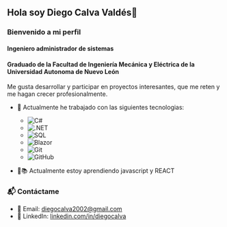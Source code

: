 

## Hola soy Diego Calva Valdés👋
### Bienvenido a mi perfil

#### Ingeniero administrador de sistemas
#### Graduado de la Facultad de Ingeniería Mecánica y Eléctrica de la Universidad Autonoma de Nuevo León 

Me gusta desarrollar y participar en proyectos interesantes, que me reten y me hagan crecer profesionalmente. 

- 🔭 Actualmente he trabajado con las siguientes tecnologias:
   - ![C#](https://img.shields.io/badge/C%23-239120?style=for-the-badge&logo=c-sharp&logoColor=white)
   - ![.NET](https://img.shields.io/badge/.NET-512BD4?style=for-the-badge&logo=dotnet&logoColor=white)
   - ![SQL](https://img.shields.io/badge/SQL-4479A1?style=for-the-badge&logo=MicrosoftSQLServer&logoColor=white)
   - ![Blazor](https://img.shields.io/badge/Blazor-512BD4?style=for-the-badge&logo=blazor&logoColor=white)
   - ![Git](https://img.shields.io/badge/GIT-F05032?style=for-the-badge&logo=git&logoColor=white)
   - ![GitHub](https://img.shields.io/badge/GitHub-181717?style=for-the-badge&logo=github&logoColor=white)

- 📓📚 Actualmente estoy aprendiendo javascript y REACT
  
        

### 📬 Contáctame

- 📧 Email: diegocalva2002@gmail.com
- 💼 LinkedIn: [linkedin.com/in/diegocalva](https://www.linkedin.com/in/diego-calva-valdés-939a5b1a9)


